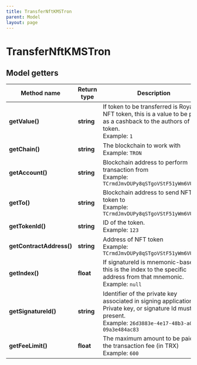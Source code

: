 ```yaml
---
title: TransferNftKMSTron
parent: Model
layout: page
---
```


# TransferNftKMSTron

## Model getters

Method name | Return type | Description | Notes
------------ | ------------- | ------------- | -------------
**getValue()** | **string** | If token to be transferred is Royalty NFT token, this is a value to be paid as a cashback to the authors of the token. <br>Example: `1` | [optional]
**getChain()** | **string** | The blockchain to work with <br>Example: `TRON` |
**getAccount()** | **string** | Blockchain address to perform transaction from <br>Example: `TCrmdJmvDUPy8qSTgoVStF51yWm6VUh5yQ` |
**getTo()** | **string** | Blockchain address to send NFT token to <br>Example: `TCrmdJmvDUPy8qSTgoVStF51yWm6VUh5yQ` |
**getTokenId()** | **string** | ID of the token. <br>Example: `123` |
**getContractAddress()** | **string** | Address of NFT token <br>Example: `TCrmdJmvDUPy8qSTgoVStF51yWm6VUh5yQ` |
**getIndex()** | **float** | If signatureId is mnemonic-based, this is the index to the specific address from that mnemonic. <br>Example: `null` | [optional]
**getSignatureId()** | **string** | Identifier of the private key associated in signing application. Private key, or signature Id must be present. <br>Example: `26d3883e-4e17-48b3-a0ee-09a3e484ac83` |
**getFeeLimit()** | **float** | The maximum amount to be paid as the transaction fee (in TRX) <br>Example: `600` |

